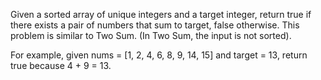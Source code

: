 Given a sorted array of unique integers and a target integer, return true if there exists a pair of numbers that sum to target, false otherwise. This problem is similar to Two Sum. (In Two Sum, the input is not sorted).

For example, given nums = [1, 2, 4, 6, 8, 9, 14, 15] and target = 13, return true because 4 + 9 = 13.
